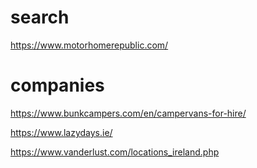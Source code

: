 # search
https://www.motorhomerepublic.com/

# companies
https://www.bunkcampers.com/en/campervans-for-hire/

https://www.lazydays.ie/

https://www.vanderlust.com/locations_ireland.php